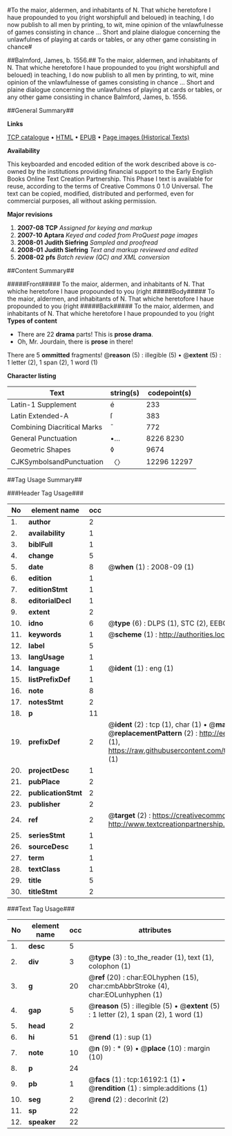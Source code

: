 #To the maior, aldermen, and inhabitants of N. That whiche heretofore I haue propounded to you (right worshipfull and beloued) in teaching, I do now publish to all men by printing, to wit, mine opinion of the vnlawfulnesse of games consisting in chance  ... Short and plaine dialogue concerning the unlawfulnes of playing at cards or tables, or any other game consisting in chance#

##Balmford, James, b. 1556.##
To the maior, aldermen, and inhabitants of N. That whiche heretofore I haue propounded to you (right worshipfull and beloued) in teaching, I do now publish to all men by printing, to wit, mine opinion of the vnlawfulnesse of games consisting in chance  ...
Short and plaine dialogue concerning the unlawfulnes of playing at cards or tables, or any other game consisting in chance
Balmford, James, b. 1556.

##General Summary##

**Links**

[TCP catalogue](http://www.ota.ox.ac.uk/tcp/)  • 
[HTML](http://tei.it.ox.ac.uk/tcp/Texts-HTML/free/A03/A03231.html)  • 
[EPUB](http://tei.it.ox.ac.uk/tcp/Texts-EPUB/free/A03/A03231.epub) • 
[Page images (Historical Texts)](https://data.historicaltexts.jisc.ac.uk/view?pubId=eebo-99850950e&pageId=eebo-99850950e-16192-1)

**Availability**

This keyboarded and encoded edition of the
	       work described above is co-owned by the institutions
	       providing financial support to the Early English Books
	       Online Text Creation Partnership. This Phase I text is
	       available for reuse, according to the terms of Creative
	       Commons 0 1.0 Universal. The text can be copied,
	       modified, distributed and performed, even for
	       commercial purposes, all without asking permission.

**Major revisions**

1. __2007-08__ __TCP__ *Assigned for keying and markup*
1. __2007-10__ __Aptara__ *Keyed and coded from ProQuest page images*
1. __2008-01__ __Judith Siefring__ *Sampled and proofread*
1. __2008-01__ __Judith Siefring__ *Text and markup reviewed and edited*
1. __2008-02__ __pfs__ *Batch review (QC) and XML conversion*

##Content Summary##

#####Front#####
To the maior, aldermen, and inhabitants of N. That whiche heretofore I haue propounded to you (right
#####Body#####
To the maior, aldermen, and inhabitants of N. That whiche heretofore I haue propounded to you (right
#####Back#####
To the maior, aldermen, and inhabitants of N. That whiche heretofore I haue propounded to you (right
**Types of content**

  * There are 22 **drama** parts! This is **prose drama**.
  * Oh, Mr. Jourdain, there is **prose** in there!

There are 5 **ommitted** fragments! 
 @__reason__ (5) : illegible (5)  •  @__extent__ (5) : 1 letter (2), 1 span (2), 1 word (1)

**Character listing**


|Text|string(s)|codepoint(s)|
|---|---|---|
|Latin-1 Supplement|é|233|
|Latin Extended-A|ſ|383|
|Combining             Diacritical Marks|̄|772|
|General Punctuation|•…|8226 8230|
|Geometric Shapes|◊|9674|
|CJKSymbolsandPunctuation|〈〉|12296 12297|

##Tag Usage Summary##

###Header Tag Usage###

|No|element name|occ|attributes|
|---|---|---|---|
|1.|__author__|2||
|2.|__availability__|1||
|3.|__biblFull__|1||
|4.|__change__|5||
|5.|__date__|8| @__when__ (1) : 2008-09 (1)|
|6.|__edition__|1||
|7.|__editionStmt__|1||
|8.|__editorialDecl__|1||
|9.|__extent__|2||
|10.|__idno__|6| @__type__ (6) : DLPS (1), STC (2), EEBO-CITATION (1), PROQUEST (1), VID (1)|
|11.|__keywords__|1| @__scheme__ (1) : http://authorities.loc.gov/ (1)|
|12.|__label__|5||
|13.|__langUsage__|1||
|14.|__language__|1| @__ident__ (1) : eng (1)|
|15.|__listPrefixDef__|1||
|16.|__note__|8||
|17.|__notesStmt__|2||
|18.|__p__|11||
|19.|__prefixDef__|2| @__ident__ (2) : tcp (1), char (1)  •  @__matchPattern__ (2) : ([0-9\-]+):([0-9IVX]+) (1), (.+) (1)  •  @__replacementPattern__ (2) : http://eebo.chadwyck.com/downloadtiff?vid=$1&page=$2 (1), https://raw.githubusercontent.com/textcreationpartnership/Texts/master/tcpchars.xml#$1 (1)|
|20.|__projectDesc__|1||
|21.|__pubPlace__|2||
|22.|__publicationStmt__|2||
|23.|__publisher__|2||
|24.|__ref__|2| @__target__ (2) : https://creativecommons.org/publicdomain/zero/1.0/ (1), http://www.textcreationpartnership.org/docs/. (1)|
|25.|__seriesStmt__|1||
|26.|__sourceDesc__|1||
|27.|__term__|1||
|28.|__textClass__|1||
|29.|__title__|5||
|30.|__titleStmt__|2||


###Text Tag Usage###

|No|element name|occ|attributes|
|---|---|---|---|
|1.|__desc__|5||
|2.|__div__|3| @__type__ (3) : to_the_reader (1), text (1), colophon (1)|
|3.|__g__|20| @__ref__ (20) : char:EOLhyphen (15), char:cmbAbbrStroke (4), char:EOLunhyphen (1)|
|4.|__gap__|5| @__reason__ (5) : illegible (5)  •  @__extent__ (5) : 1 letter (2), 1 span (2), 1 word (1)|
|5.|__head__|2||
|6.|__hi__|51| @__rend__ (1) : sup (1)|
|7.|__note__|10| @__n__ (9) : * (9)  •  @__place__ (10) : margin (10)|
|8.|__p__|24||
|9.|__pb__|1| @__facs__ (1) : tcp:16192:1 (1)  •  @__rendition__ (1) : simple:additions (1)|
|10.|__seg__|2| @__rend__ (2) : decorInit (2)|
|11.|__sp__|22||
|12.|__speaker__|22||
